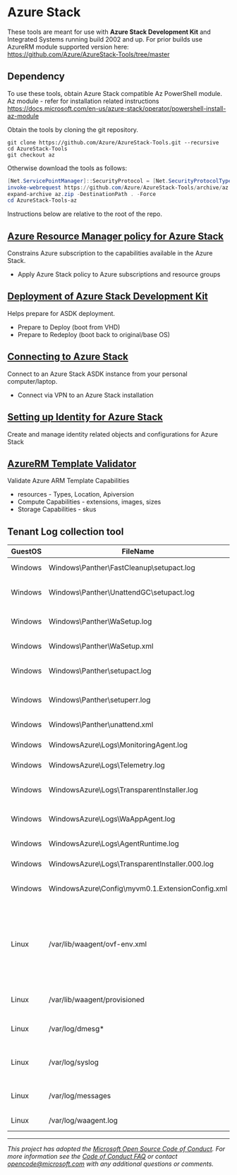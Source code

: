 # Azure Stack

These tools are meant for use with **Azure Stack Development Kit** and Integrated Systems running build 2002 and up. For prior builds use AzureRM module supported version here: https://github.com/Azure/AzureStack-Tools/tree/master

## Dependency

To use these tools, obtain Azure Stack compatible Az PowerShell module.
Az module - refer for installation related instructions https://docs.microsoft.com/en-us/azure-stack/operator/powershell-install-az-module

Obtain the tools by cloning the git repository.

```commandline
git clone https://github.com/Azure/AzureStack-Tools.git --recursive
cd AzureStack-Tools
git checkout az
```

Otherwise download the tools as follows:

```powershell
[Net.ServicePointManager]::SecurityProtocol = [Net.SecurityProtocolType]::Tls12
invoke-webrequest https://github.com/Azure/AzureStack-Tools/archive/az.zip -OutFile az.zip
expand-archive az.zip -DestinationPath . -Force
cd AzureStack-Tools-az
```

Instructions below are relative to the root of the repo.

## [Azure Resource Manager policy for Azure Stack](Policy)

Constrains Azure subscription to the capabilities available in the Azure Stack.

- Apply Azure Stack policy to Azure subscriptions and resource groups

## [Deployment of Azure Stack Development Kit ](Deployment)

Helps prepare for ASDK deployment.

- Prepare to Deploy (boot from VHD)
- Prepare to Redeploy (boot back to original/base OS)

## [Connecting to Azure Stack](Connect)

Connect to an Azure Stack ASDK instance from your personal computer/laptop.

- Connect via VPN to an Azure Stack installation

## [Setting up Identity for Azure Stack](Identity)

Create and manage identity related objects and configurations for Azure Stack

## [AzureRM Template Validator](TemplateValidator)

Validate Azure ARM Template Capabilities

- resources - Types, Location, Apiversion
- Compute Capabilities - extensions, images, sizes
- Storage Capabilities - skus

## Tenant Log collection tool

GuestOS | FileName	  | Brief Description
------------- | ------------- | -------------
Windows | Windows\Panther\FastCleanup\setupact.log	  | Primary log file for most errors that Windows | occur during the Windows installation process. There are several instances of the Setupact.log Windows | file, depending on what point in the installation process the failure occurs. It is important to Windows | know which version of the Setupact.log file to look at, based on the phase you are in.
Windows | Windows\Panther\UnattendGC\setupact.log	  | High-level list of errors that occurred during the Windows | specialize phase of Setup. The Setuperr.log file does not provide any specific details.
Windows | Windows\Panther\WaSetup.log  | Windows Setup includes the ability to review the Windows Setup Windows | performance events in the Windows Event Log viewer. This enables you to more easily review the Windows | actions that occurred during Windows Setup and to review the performance statistics for different Windows | parts of Windows Setup
Windows | Windows\Panther\WaSetup.xml  | Windows Provisioning Agent log
Windows | Windows\Panther\setupact.log  | Primary log file for most errors that occur during the Windows Windows | installation process. There are several instances of the Setupact.log file, depending on what Windows | point in the installation process the failure occurs. It is important to know which version of Windows | the Setupact.log file to look at, based on the phase you are in.
Windows | Windows\Panther\setuperr.log  | High-level list of errors that occurred during the specialize Windows | phase of Setup. The Setuperr.log file does not provide any specific details
Windows | Windows\Panther\unattend.xml  | Windows Provisioning Agent log
Windows | WindowsAzure\Logs\MonitoringAgent.log  | Windows Guest Agent Monitoring log
Windows | WindowsAzure\Logs\Telemetry.log  | Windows Guest Agent Telemetry service log
Windows | WindowsAzure\Logs\TransparentInstaller.log | Windows Guest Agent installation log. Windows Windows | Installer records errors and events in its own error log and in the Event log. The diagnostic Windows | information that the installer writes to these logs can help users and administrators understand Windows | the cause of a failed installation.
Windows | WindowsAzure\Logs\WaAppAgent.log  | Windows Guest Agent log. To see when an update to the Windows | extension occurred can review the agent logs on the VM. Azure virtual machine (VM) extensions are Windows | small applications that provide post-deployment configuration and automation tasks on Azure VMs. Windows | For example, if a virtual machine requires software installation, anti-virus protection, or to Windows | run a script inside of it, a VM extension can be used
Windows | WindowsAzure\Logs\AgentRuntime.log  | Windows Guest Agent Runtime log
Windows | WindowsAzure\Logs\TransparentInstaller.000.log  | Windows Guest Agent installation log (rollover)
Windows | WindowsAzure\Config\myvm0.1.ExtensionConfig.xml  | XML file containing part of VM’s extension configuration
Linux | /var/lib/waagent/ovf-env.xml  | During provisioning, The Azure platform provides initial data to an instance via an attached CD formatted in UDF. That CD contains a ‘ovf-env.xml’ file that provides configuration/deployment information.
Linux | /var/lib/waagent/provisioned  | This file is just a marker that indicates a VHD has been Linux | provisioned (specialized).  The absence of this file indicates that the VHD is an image Linux | (generalized)
Linux | /var/log/dmesg* | Log file(s) that contain messages from the kernel or device drivers
Linux | /var/log/syslog | Standardized text-based log file(s) containing logging and event information.  
Linux | /var/log/messages | Standardized text-based log file(s) containing logging and event Linux | information.  
Linux | /var/log/waagent.log | Log file for the Azure Linux agent
---
_This project has adopted the [Microsoft Open Source Code of Conduct](https://opensource.microsoft.com/codeofconduct/). For more information see the [Code of Conduct FAQ](https://opensource.microsoft.com/codeofconduct/faq/) or contact [opencode@microsoft.com](mailto:opencode@microsoft.com) with any additional questions or comments._
